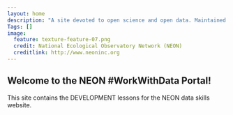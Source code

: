 ```yaml
---
layout: home
description: "A site devoted to open science and open data. Maintained by Leah Wasser"
Tags: []
image:
  feature: texture-feature-07.png
  credit: National Ecological Observatory Network (NEON)
  creditlink: http://www.neoninc.org
---
```



## Welcome to the NEON #WorkWithData Portal! 

This site contains the DEVELOPMENT lessons for the NEON data skills website. 

